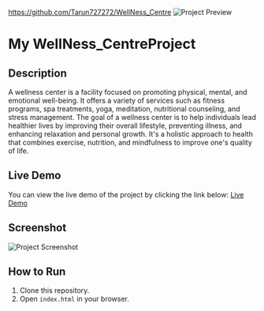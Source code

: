 https://github.com/Tarun727272/WellNess_Centre
![Project Preview](https://example.com/your-image.png)

# My WellNess_CentreProject

## Description
A wellness center is a facility focused on promoting physical, mental, and emotional well-being. It offers a variety of services such as fitness programs, spa treatments, yoga, meditation, nutritional counseling, and stress management. The goal of a wellness center is to help individuals lead healthier lives by improving their overall lifestyle, preventing illness, and enhancing relaxation and personal growth. It's a holistic approach to health that combines exercise, nutrition, and mindfulness to improve one's quality of life.

## Live Demo
You can view the live demo of the project by clicking the link below:
[Live Demo](https://<Tarun727272>.github.io/<WellNess_Centre>/)

## Screenshot
![Project Screenshot](screenshot.png)

## How to Run
1. Clone this repository.
2. Open `index.html` in your browser.
